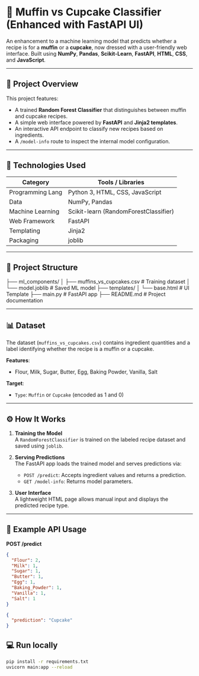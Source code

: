 # 🧁 Muffin vs Cupcake Classifier (Enhanced with FastAPI UI)

An enhancement to a machine learning model that predicts whether a recipe is for a **muffin** or a **cupcake**, now dressed with a user-friendly web interface. Built using **NumPy**, **Pandas**, **Scikit-Learn**, **FastAPI**, **HTML**, **CSS**, and **JavaScript**.

---

## 🚀 Project Overview

This project features:

- A trained **Random Forest Classifier** that distinguishes between muffin and cupcake recipes.
- A simple web interface powered by **FastAPI** and **Jinja2 templates**.
- An interactive API endpoint to classify new recipes based on ingredients.
- A `/model-info` route to inspect the internal model configuration.

---

## 🧠 Technologies Used

| Category         | Tools / Libraries                          |
|------------------|--------------------------------------------|
| Programming Lang | Python 3, HTML, CSS, JavaScript            |
| Data             | NumPy, Pandas                              |
| Machine Learning | Scikit-learn (RandomForestClassifier)      |
| Web Framework    | FastAPI                                    |
| Templating       | Jinja2                                     |
| Packaging        | joblib                                     |

---

## 📂 Project Structure

├── ml_components/
│ ├── muffins_vs_cupcakes.csv # Training dataset
│ └── model.joblib # Saved ML model
├── templates/
│ └── base.html # UI Template
├── main.py # FastAPI app
├── README.md # Project documentation


---

## 📊 Dataset

The dataset (`muffins_vs_cupcakes.csv`) contains ingredient quantities and a label identifying whether the recipe is a muffin or a cupcake.

**Features**:
- Flour, Milk, Sugar, Butter, Egg, Baking Powder, Vanilla, Salt

**Target**:
- `Type`: `Muffin` or `Cupcake` (encoded as 1 and 0)

---

## ⚙️ How It Works

1. **Training the Model**  
   A `RandomForestClassifier` is trained on the labeled recipe dataset and saved using `joblib`.

2. **Serving Predictions**  
   The FastAPI app loads the trained model and serves predictions via:
   - `POST /predict`: Accepts ingredient values and returns a prediction.
   - `GET /model-info`: Returns model parameters.

3. **User Interface**  
   A lightweight HTML page allows manual input and displays the predicted recipe type.

---

## 🧪 Example API Usage

**POST /predict**
```json
{
  "Flour": 2,
  "Milk": 1,
  "Sugar": 1,
  "Butter": 1,
  "Egg": 1,
  "Baking_Powder": 1,
  "Vanilla": 1,
  "Salt": 1
}

{
  "prediction": "Cupcake"
}

```


## 💻 Run locally
```bash
pip install -r requirements.txt
uvicorn main:app --reload
```
